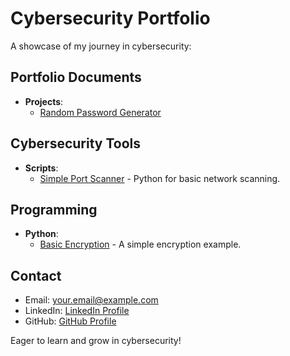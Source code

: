 # Cybersecurity Portfolio
A showcase of my journey in cybersecurity: 

## Portfolio Documents 
- **Projects**:
  - [Random Password Generator](path/to/project1.pdf)

## Cybersecurity Tools 
- **Scripts**:
  - [Simple Port Scanner](path/to/port_scanner.py) - Python for basic network scanning.

## Programming 
- **Python**:
  - [Basic Encryption](path/to/basic_encryption.py) - A simple encryption example.


## Contact 
- Email: [your.email@example.com](mailto:your.email@example.com)
- LinkedIn: [LinkedIn Profile](URL_to_LinkedIn)
- GitHub: [GitHub Profile](URL_to_GitHub)


Eager to learn and grow in cybersecurity!
